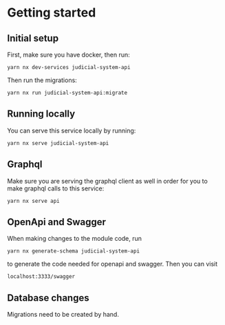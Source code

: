 # Getting started

## Initial setup

First, make sure you have docker, then run:

`yarn nx dev-services judicial-system-api`

Then run the migrations:

`yarn nx run judicial-system-api:migrate`

## Running locally

You can serve this service locally by running:

`yarn nx serve judicial-system-api`

## Graphql

Make sure you are serving the graphql client as well in order for you to make graphql calls to this service:

`yarn nx serve api`

## OpenApi and Swagger

When making changes to the module code, run

`yarn nx generate-schema judicial-system-api`

to generate the code needed for openapi and swagger. Then you can visit

`localhost:3333/swagger`

## Database changes

Migrations need to be created by hand.

